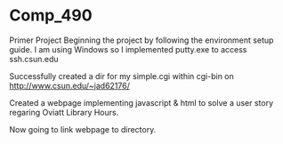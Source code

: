 # Comp_490
Primer Project
Beginning the project by following the environment setup guide.
I am using Windows so I implemented putty.exe to access ssh.csun.edu

Successfully created a dir for my simple.cgi within cgi-bin on http://www.csun.edu/~jad62176/

Created a webpage implementing javascript & html to solve a user story regaring Oviatt Library Hours.

Now going to link webpage to directory.
